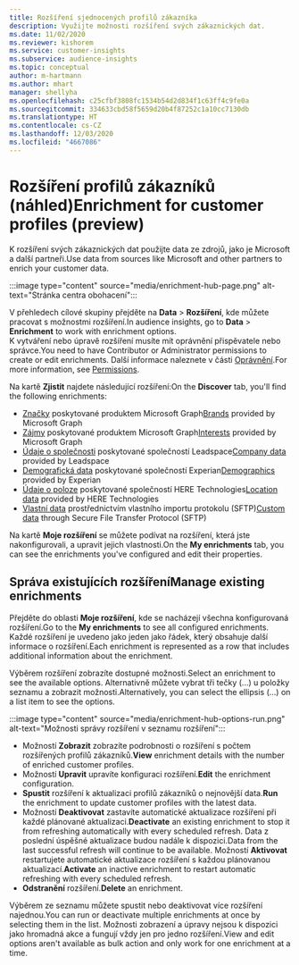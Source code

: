 ```yaml
---
title: Rozšíření sjednocených profilů zákazníka
description: Využijte možnosti rozšíření svých zákaznických dat.
ms.date: 11/02/2020
ms.reviewer: kishorem
ms.service: customer-insights
ms.subservice: audience-insights
ms.topic: conceptual
author: m-hartmann
ms.author: mhart
manager: shellyha
ms.openlocfilehash: c25cfbf3808fc1534b54d2d834f1c63ff4c9fe0a
ms.sourcegitcommit: 334633cbd58f5659d20b4f87252c1a10cc7130db
ms.translationtype: HT
ms.contentlocale: cs-CZ
ms.lasthandoff: 12/03/2020
ms.locfileid: "4667086"
---
```

# <a name="enrichment-for-customer-profiles-preview"></a><span data-ttu-id="66d39-103">Rozšíření profilů zákazníků (náhled)</span><span class="sxs-lookup"><span data-stu-id="66d39-103">Enrichment for customer profiles (preview)</span></span>

<span data-ttu-id="66d39-104">K rozšíření svých zákaznických dat použijte data ze zdrojů, jako je Microsoft a další partneři.</span><span class="sxs-lookup"><span data-stu-id="66d39-104">Use data from sources like Microsoft and other partners to enrich your customer data.</span></span>

:::image type="content" source="media/enrichment-hub-page.png" alt-text="Stránka centra obohacení":::

<span data-ttu-id="66d39-106">V přehledech cílové skupiny přejděte na **Data** > **Rozšíření**, kde můžete pracovat s možnostmi rozšíření.</span><span class="sxs-lookup"><span data-stu-id="66d39-106">In audience insights, go to **Data** > **Enrichment** to work with enrichment options.</span></span>    
<span data-ttu-id="66d39-107">K vytváření nebo úpravě rozšíření musíte mít oprávnění přispěvatele nebo správce.</span><span class="sxs-lookup"><span data-stu-id="66d39-107">You need to have Contributor or Administrator permissions to create or edit enrichments.</span></span> <span data-ttu-id="66d39-108">Další informace naleznete v části [Oprávnění](permissions.md).</span><span class="sxs-lookup"><span data-stu-id="66d39-108">For more information, see [Permissions](permissions.md).</span></span>

<span data-ttu-id="66d39-109">Na kartě **Zjistit** najdete následující rozšíření:</span><span class="sxs-lookup"><span data-stu-id="66d39-109">On the **Discover** tab, you'll find the following enrichments:</span></span>

- <span data-ttu-id="66d39-110">[Značky](enrichment-microsoft-graph.md) poskytované produktem Microsoft Graph</span><span class="sxs-lookup"><span data-stu-id="66d39-110">[Brands](enrichment-microsoft-graph.md) provided by Microsoft Graph</span></span>
- <span data-ttu-id="66d39-111">[Zájmy](enrichment-microsoft-graph.md) poskytované produktem Microsoft Graph</span><span class="sxs-lookup"><span data-stu-id="66d39-111">[Interests](enrichment-microsoft-graph.md) provided by Microsoft Graph</span></span>
- <span data-ttu-id="66d39-112">[Údaje o společnosti](enrichment-leadspace.md) poskytované společností Leadspace</span><span class="sxs-lookup"><span data-stu-id="66d39-112">[Company data](enrichment-leadspace.md) provided by Leadspace</span></span>
- <span data-ttu-id="66d39-113">[Demografická data](enrichment-experian.md) poskytované společností Experian</span><span class="sxs-lookup"><span data-stu-id="66d39-113">[Demographics](enrichment-experian.md) provided by Experian</span></span>
- <span data-ttu-id="66d39-114">[Údaje o poloze](enrichment-here.md) poskytované společností HERE Technologies</span><span class="sxs-lookup"><span data-stu-id="66d39-114">[Location data](enrichment-here.md) provided by HERE Technologies</span></span>
- <span data-ttu-id="66d39-115">[Vlastní data](enrichment-SFTP-custom-import.md) prostřednictvím vlastního importu protokolu (SFTP)</span><span class="sxs-lookup"><span data-stu-id="66d39-115">[Custom data](enrichment-SFTP-custom-import.md) through Secure File Transfer Protocol (SFTP)</span></span>

<span data-ttu-id="66d39-116">Na kartě **Moje rozšíření** se můžete podívat na rozšíření, která jste nakonfigurovali, a upravit jejich vlastnosti.</span><span class="sxs-lookup"><span data-stu-id="66d39-116">On the **My enrichments** tab, you can see the enrichments you've configured and edit their properties.</span></span>

## <a name="manage-existing-enrichments"></a><span data-ttu-id="66d39-117">Správa existujících rozšíření</span><span class="sxs-lookup"><span data-stu-id="66d39-117">Manage existing enrichments</span></span>

<span data-ttu-id="66d39-118">Přejděte do oblasti **Moje rozšíření**, kde se nacházejí všechna konfigurovaná rozšíření.</span><span class="sxs-lookup"><span data-stu-id="66d39-118">Go to the **My enrichments** to see all configured enrichments.</span></span> <span data-ttu-id="66d39-119">Každé rozšíření je uvedeno jako jeden jako řádek, který obsahuje další informace o rozšíření.</span><span class="sxs-lookup"><span data-stu-id="66d39-119">Each enrichment is represented as a row that includes additional information about the enrichment.</span></span>

<span data-ttu-id="66d39-120">Výběrem rozšíření zobrazíte dostupné možnosti.</span><span class="sxs-lookup"><span data-stu-id="66d39-120">Select an enrichment to see the available options.</span></span> <span data-ttu-id="66d39-121">Alternativně můžete vybrat tři tečky (...) u položky seznamu a zobrazit možnosti.</span><span class="sxs-lookup"><span data-stu-id="66d39-121">Alternatively, you can select the ellipsis (...) on a list item to see the options.</span></span>

:::image type="content" source="media/enrichment-hub-options-run.png" alt-text="Možnosti správy rozšíření v seznamu rozšíření":::

- <span data-ttu-id="66d39-123">Možností **Zobrazit** zobrazíte podrobnosti o rozšíření s počtem rozšířených profilů zákazníků.</span><span class="sxs-lookup"><span data-stu-id="66d39-123">**View** enrichment details with the number of enriched customer profiles.</span></span>
- <span data-ttu-id="66d39-124">Možností **Upravit** upravíte konfiguraci rozšíření.</span><span class="sxs-lookup"><span data-stu-id="66d39-124">**Edit** the enrichment configuration.</span></span>
- <span data-ttu-id="66d39-125">**Spustit** rozšíření k aktualizaci profilů zákazníků o nejnovější data.</span><span class="sxs-lookup"><span data-stu-id="66d39-125">**Run** the enrichment to update customer profiles with the latest data.</span></span>
- <span data-ttu-id="66d39-126">Možností **Deaktivovat** zastavíte automatické aktualizace rozšíření při každé plánované aktualizaci.</span><span class="sxs-lookup"><span data-stu-id="66d39-126">**Deactivate** an existing enrichment to stop it from refreshing automatically with every scheduled refresh.</span></span> <span data-ttu-id="66d39-127">Data z poslední úspěšné aktualizace budou nadále k dispozici.</span><span class="sxs-lookup"><span data-stu-id="66d39-127">Data from the last successful refresh will continue to be available.</span></span> <span data-ttu-id="66d39-128">Možností **Aktivovat** restartujete automatické aktualizace rozšíření s každou plánovanou aktualizací.</span><span class="sxs-lookup"><span data-stu-id="66d39-128">**Activate** an inactive enrichment to restart automatic refreshing with every scheduled refresh.</span></span>
- <span data-ttu-id="66d39-129">**Odstranění** rozšíření.</span><span class="sxs-lookup"><span data-stu-id="66d39-129">**Delete** an enrichment.</span></span>

<span data-ttu-id="66d39-130">Výběrem ze seznamu můžete spustit nebo deaktivovat více rozšíření najednou.</span><span class="sxs-lookup"><span data-stu-id="66d39-130">You can run or deactivate multiple enrichments at once by selecting them in the list.</span></span> <span data-ttu-id="66d39-131">Možnosti zobrazení a úpravy nejsou k dispozici jako hromadná akce a fungují vždy jen pro jedno rozšíření.</span><span class="sxs-lookup"><span data-stu-id="66d39-131">View and edit options aren't available as bulk action and only work for one enrichment at a time.</span></span>
